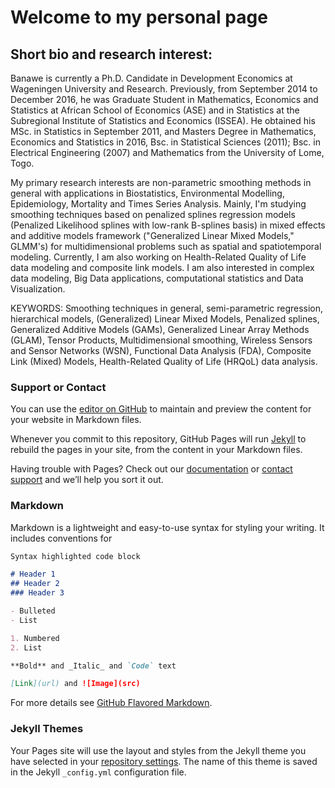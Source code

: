 # Welcome to my personal page

## Short bio and research interest:

Banawe is currently a Ph.D. Candidate in Development Economics at Wageningen University and Research. Previously, from September 2014 to December 2016, he was Graduate Student in Mathematics, Economics and Statistics at African School of Economics (ASE) and in Statistics at the Subregional Institute of Statistics and Economics (ISSEA). He obtained his MSc. in Statistics in September 2011, and Masters Degree in Mathematics, Economics and Statistics in 2016, Bsc. in Statistical Sciences (2011); Bsc. in Electrical Engineering (2007) and Mathematics from the University of Lome, Togo.

My primary research interests are non-parametric smoothing methods in general with applications in Biostatistics, Environmental Modelling, Epidemiology, Mortality and Times Series Analysis. Mainly, I'm studying smoothing techniques based on penalized splines regression models (Penalized Likelihood splines with low-rank B-splines basis) in mixed effects and additive models framework ("Generalized Linear Mixed Models," GLMM's) for multidimensional problems such as spatial and spatiotemporal modeling. Currently, I am also working on Health-Related Quality of Life data modeling and composite link models. I am also interested in complex data modeling, Big Data applications, computational statistics and Data Visualization.


KEYWORDS:
Smoothing techniques in general, semi-parametric regression, hierarchical models, (Generalized) Linear Mixed Models, Penalized splines, Generalized Additive Models (GAMs), Generalized Linear Array Methods (GLAM), Tensor Products, Multidimensional smoothing, Wireless Sensors and Sensor Networks (WSN), Functional Data Analysis (FDA), Composite Link (Mixed) Models, Health-Related Quality of Life (HRQoL) data analysis.


### Support or Contact

You can use the [editor on GitHub](https://github.com/banawe/banawe.github.io/edit/master/README.md) to maintain and preview the content for your website in Markdown files.

Whenever you commit to this repository, GitHub Pages will run [Jekyll](https://jekyllrb.com/) to rebuild the pages in your site, from the content in your Markdown files.

Having trouble with Pages? Check out our [documentation](https://help.github.com/categories/github-pages-basics/) or [contact support](https://github.com/contact) and we’ll help you sort it out.

### Markdown

Markdown is a lightweight and easy-to-use syntax for styling your writing. It includes conventions for

```markdown
Syntax highlighted code block

# Header 1
## Header 2
### Header 3

- Bulleted
- List

1. Numbered
2. List

**Bold** and _Italic_ and `Code` text

[Link](url) and ![Image](src)

```

For more details see [GitHub Flavored Markdown](https://guides.github.com/features/mastering-markdown/).

### Jekyll Themes

Your Pages site will use the layout and styles from the Jekyll theme you have selected in your [repository settings](https://github.com/banawe/banawe.github.io/settings). The name of this theme is saved in the Jekyll `_config.yml` configuration file.

